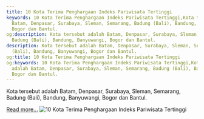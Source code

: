 ```yaml
---
title: 10 Kota Terima Penghargaan Indeks Pariwisata Tertinggi
keywords: 10 Kota Terima Penghargaan Indeks Pariwisata Tertinggi,Kota tersebut adalah
  Batam, Denpasar, Surabaya, Sleman, Semarang, Badung (Bali), Bandung, Banyuwangi,
  Bogor dan Bantul.
og:description: Kota tersebut adalah Batam, Denpasar, Surabaya, Sleman, Semarang,
  Badung (Bali), Bandung, Banyuwangi, Bogor dan Bantul.
description: Kota tersebut adalah Batam, Denpasar, Surabaya, Sleman, Semarang, Badung
  (Bali), Bandung, Banyuwangi, Bogor dan Bantul.
og:title: 10 Kota Terima Penghargaan Indeks Pariwisata Tertinggi
og:keywords: 10 Kota Terima Penghargaan Indeks Pariwisata Tertinggi,Kota tersebut
  adalah Batam, Denpasar, Surabaya, Sleman, Semarang, Badung (Bali), Bandung, Banyuwangi,
  Bogor dan Bantul.
---
```


Kota tersebut adalah Batam, Denpasar, Surabaya, Sleman, Semarang, Badung (Bali), Bandung, Banyuwangi, Bogor dan Bantul.

[Read more...](https://www.sportourism.id/post/5837/10-kota-terima-penghargaan-indeks-pariwisata-tertinggi "10 Kota Terima Penghargaan Indeks Pariwisata Tertinggi")
![10 Kota Terima Penghargaan Indeks Pariwisata Tertinggi](https://services.sportourism.id/fileload/penghargaan-indeks-pariwisata-tertinggijpg-E84k.jpg "10 Kota Terima Penghargaan Indeks Pariwisata Tertinggi")
